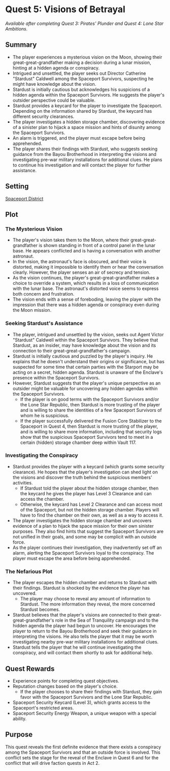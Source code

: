 # Quest 5: Visions of Betrayal

<!--availability-start-->
*Available after completing Quest 3: Pirates' Plunder and Quest 4: Lone Star Ambitions.*
<!--availability-end-->

## Summary

<!--summary-start-->
- The player experiences a mysterious vision on the Moon, showing their great-great-grandfather making a decision during a lunar mission, hinting at a hidden agenda or conspiracy.
- Intrigued and unsettled, the player seeks out Director Catherine "Stardust" Caldwell among the Spaceport Survivors, suspecting he might have knowledge about the vision.
- Stardust is initially cautious but acknowledges his suspicions of a hidden agenda within the Spaceport Survivors. He suggests the player's outsider perspective could be valuable.
- Stardust provides a keycard for the player to investigate the Spaceport. Depending on the information shared by Stardust, the keycard has different security clearances.
- The player investigates a hidden storage chamber, discovering evidence of a sinister plan to hijack a space mission and hints of disunity among the Spaceport Survivors.
- An alarm is triggered, and the player must escape before being apprehended.
- The player shares their findings with Stardust, who suggests seeking guidance from the Bayou Brotherhood in interpreting the visions and investigating pre-war military installations for additional clues. He plans to continue his investigation and will contact the player for further assistance.
<!--summary-end-->


## Setting
[Spaceport District](../../Background/geography/neighborhoods.md#spaceport-district-johnson-space-center)


## Plot
### The Mysterious Vision
- The player's vision takes them to the Moon, where their great-great-grandfather is shown standing in front of a control panel in the lunar base. He appears conflicted and is having a conversation with another astronaut.
- In the vision, the astronaut's face is obscured, and their voice is distorted, making it impossible to identify them or hear the conversation clearly. However, the player senses an air of secrecy and tension.
- As the vision continues, the player's great-great-grandfather makes a choice to override a system, which results in a loss of communication with the lunar base. The astronaut's distorted voice seems to express both concern and frustration.
- The vision ends with a sense of foreboding, leaving the player with the impression that there was a hidden agenda or conspiracy even during the Moon mission.
### Seeking Stardust's Assistance
- The player, intrigued and unsettled by the vision, seeks out Agent Victor "Stardust" Caldwell within the Spaceport Survivors. They believe that Stardust, as an insider, may have knowledge about the vision and its connection to their great-great-grandfather's campaign.
- Stardust is initially cautious and puzzled by the player's inquiry. He explains that he doesn't understand their origins or significance, but has suspected for some time that certain parties with the Starport may be acting on a secret, hidden agenda. Stardust is unaware of the Enclave's presence within the Spaceport Survivors.
- However, Stardust suggests that the player's unique perspective as an outsider might be valuable for uncovering any hidden agendas within the Spaceport Survivors.
    - If the player is on good terms with the Spaceport Survivors and/or the Lone Star Republic, then Stardust is more trusting of the player and is willing to share the identities of a few Spaceport Survivors of whom he is suspicious.
    - If the player successfully delivered the Fusion Core Stabilizer to the Spaceport in Quest 4, then Stardust is more trusting of the player, and is willing to share more information, including that security logs show that the suspicious Spaceport Survivors tend to meet in a certain (hidden) storage chamber deep within Vault 117.
### Investigating the Conspiracy
- Stardust provides the player with a keycard (which grants some security clearance). He hopes that the player's investigation can shed light on the visions and discover the truth behind the suspicious members' activities.
    - If Stardust told the player about the hidden storage chamber, then the keycard he gives the player has Level 3 Clearance and can access the chamber.
    - Otherwise, the keycard has Level 2 Clearance and can access most of the Spaceport, but not the hidden storage chamber. Players will have to find the chamber on their own, as well as a way to access it.
- The player investigates the hidden storage chamber and uncovers evidence of a plan to hijack the space mission for their own sinister purposes. They also find hints that suggest the Spaceport Survivors are not unified in their goals, and some may be complicit with an outside force.
- As the player continues their investigation, they inadvertently set off an alarm, alerting the Spaceport Survivors loyal to the conspiracy. The player must escape the area before being apprehended.
### The  Nefarious Plot
- The player escapes the hidden chamber and returns to Stardust with their findings. Stardust is shocked by the evidence the player has uncovered.
    - The player may choose to reveal any amount of information to Stardust. The more information they reveal, the more concerned Stardust becomes.
- Stardust believes that the player's visions are connected to their great-great-grandfather's role in the Sea of Tranquility campaign and to the hidden agenda the player had begun to uncover. He encourages the player to return to the Bayou Brotherhood and seek their guidance in interpreting the visions. He also tells the player that it may be worth investigating nearby pre-war military installations for additional clues.
- Stardust tells the player that he will continue investigating the conspiracy, and will contact them shortly to ask for additional help.

## Quest Rewards
- Experience points for completing quest objectives.
- Reputation changes based on the player's choice.
    - If the player chooses to share their findings with Stardust, they gain favor with the Spaceport Survivors and the Lone Star Republic.
- Spaceport Security Keycard (Level 3), which grants access to the Spaceport's restricted areas.
- Spaceport Security Energy Weapon, a unique weapon with a special ability.

## Purpose
This quest reveals the first definite evidence that there exists a conspiracy among the Spaceport Survivors and that an outside force is involved. This conflict sets the stage for the reveal of the Enclave in Quest 6 and for the conflict that will drive faction quests in Act 2.